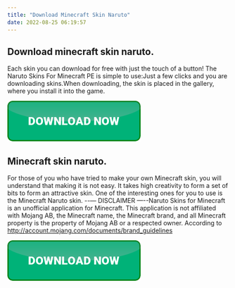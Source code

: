 ```yaml
---
title: "Download Minecraft Skin Naruto"
date: 2022-08-25 06:19:57
---
```


## Download minecraft skin naruto.

Each skin you can download for free with just the touch of a button! The Naruto Skins For Minecraft PE is simple to use:Just a few clicks and you are downloading skins.When downloading, the skin is placed in the gallery, where you install it into the game.

[![button](https://github.com/minecraftbay/minecraftbay.github.io/blob/main/dlbutton.png?raw=true)](https://minecraftsync.com/download-minecraft-skin)



## Minecraft skin naruto.

For those of you who have tried to make your own Minecraft skin, you will understand that making it is not easy. It takes high creativity to form a set of bits to form an attractive skin. One of the interesting ones for you to use is the Minecraft Naruto skin.
--— DISCLAIMER —--Naruto Skins for Minecraft is an unofficial application for Minecraft. This application is not affiliated with Mojang AB, the Minecraft name, the Minecraft brand, and all Minecraft property is the property of Mojang AB or a respected owner. According to http://account.mojang.com/documents/brand_guidelines


[![button](https://github.com/minecraftbay/minecraftbay.github.io/blob/main/dlbutton.png?raw=true)](https://minecraftsync.com/download-minecraft-skin)